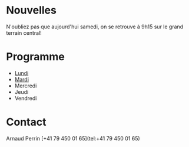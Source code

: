 # Nouvelles

N'oubliez pas que aujourd'hui samedi, on se retrouve à 9h15 sur le grand terrain central!
# Programme
- [Lundi](Stage_P3/Essai/Lundi)
- [Mardi](Stage_P3/Essai/Mardi)
- Mercredi
- Jeudi
- Vendredi
# Contact
Arnaud Perrin [+41 79 450 01 65](tel:+41 79 450 01 65)




